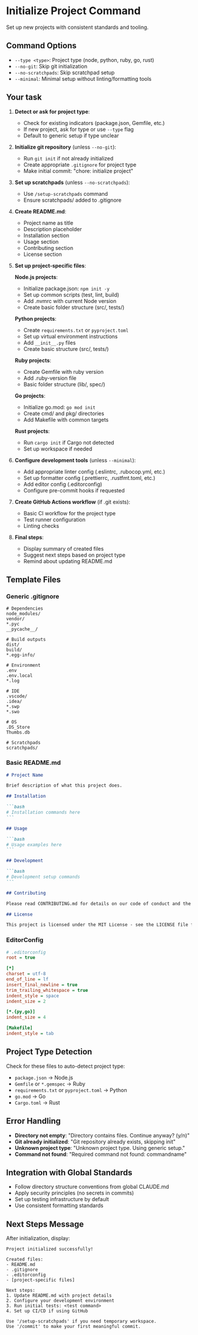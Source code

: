 # Initialize Project Command

Set up new projects with consistent standards and tooling.

## Command Options

- `--type <type>`: Project type (node, python, ruby, go, rust)
- `--no-git`: Skip git initialization
- `--no-scratchpads`: Skip scratchpad setup
- `--minimal`: Minimal setup without linting/formatting tools

## Your task

1. **Detect or ask for project type**:
   - Check for existing indicators (package.json, Gemfile, etc.)
   - If new project, ask for type or use `--type` flag
   - Default to generic setup if type unclear

2. **Initialize git repository** (unless `--no-git`):
   - Run `git init` if not already initialized
   - Create appropriate `.gitignore` for project type
   - Make initial commit: "chore: initialize project"

3. **Set up scratchpads** (unless `--no-scratchpads`):
   - Use `/setup-scratchpads` command
   - Ensure scratchpads/ added to .gitignore

4. **Create README.md**:
   - Project name as title
   - Description placeholder
   - Installation section
   - Usage section
   - Contributing section
   - License section

5. **Set up project-specific files**:

   **Node.js projects**:
   - Initialize package.json: `npm init -y`
   - Set up common scripts (test, lint, build)
   - Add .nvmrc with current Node version
   - Create basic folder structure (src/, tests/)

   **Python projects**:
   - Create `requirements.txt` or `pyproject.toml`
   - Set up virtual environment instructions
   - Add `__init__.py` files
   - Create basic structure (src/, tests/)

   **Ruby projects**:
   - Create Gemfile with ruby version
   - Add .ruby-version file
   - Basic folder structure (lib/, spec/)

   **Go projects**:
   - Initialize go.mod: `go mod init`
   - Create cmd/ and pkg/ directories
   - Add Makefile with common targets

   **Rust projects**:
   - Run `cargo init` if Cargo not detected
   - Set up workspace if needed

6. **Configure development tools** (unless `--minimal`):
   - Add appropriate linter config (.eslintrc, .rubocop.yml, etc.)
   - Set up formatter config (.prettierrc, .rustfmt.toml, etc.)
   - Add editor config (.editorconfig)
   - Configure pre-commit hooks if requested

7. **Create GitHub Actions workflow** (if .git exists):
   - Basic CI workflow for the project type
   - Test runner configuration
   - Linting checks

8. **Final steps**:
   - Display summary of created files
   - Suggest next steps based on project type
   - Remind about updating README.md

## Template Files

### Generic .gitignore

```gitignore
# Dependencies
node_modules/
vendor/
*.pyc
__pycache__/

# Build outputs
dist/
build/
*.egg-info/

# Environment
.env
.env.local
*.log

# IDE
.vscode/
.idea/
*.swp
*.swo

# OS
.DS_Store
Thumbs.db

# Scratchpads
scratchpads/
```

### Basic README.md

````markdown
# Project Name

Brief description of what this project does.

## Installation

```bash
# Installation commands here
```

## Usage

```bash
# Usage examples here
```

## Development

```bash
# Development setup commands
```

## Contributing

Please read CONTRIBUTING.md for details on our code of conduct and the process for submitting pull requests.

## License

This project is licensed under the MIT License - see the LICENSE file for details.
````

### EditorConfig

```ini
# .editorconfig
root = true

[*]
charset = utf-8
end_of_line = lf
insert_final_newline = true
trim_trailing_whitespace = true
indent_style = space
indent_size = 2

[*.{py,go}]
indent_size = 4

[Makefile]
indent_style = tab
```

## Project Type Detection

Check for these files to auto-detect project type:

- `package.json` → Node.js
- `Gemfile` or `*.gemspec` → Ruby
- `requirements.txt` or `pyproject.toml` → Python
- `go.mod` → Go
- `Cargo.toml` → Rust

## Error Handling

- **Directory not empty**: "Directory contains files. Continue anyway? (y/n)"
- **Git already initialized**: "Git repository already exists, skipping init"
- **Unknown project type**: "Unknown project type. Using generic setup."
- **Command not found**: "Required command not found: commandname"

## Integration with Global Standards

- Follow directory structure conventions from global CLAUDE.md
- Apply security principles (no secrets in commits)
- Set up testing infrastructure by default
- Use consistent formatting standards

## Next Steps Message

After initialization, display:

```text
Project initialized successfully!

Created files:
- README.md
- .gitignore
- .editorconfig
- [project-specific files]

Next steps:
1. Update README.md with project details
2. Configure your development environment
3. Run initial tests: <test command>
4. Set up CI/CD if using GitHub

Use '/setup-scratchpads' if you need temporary workspace.
Use '/commit' to make your first meaningful commit.
```

